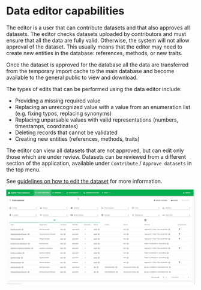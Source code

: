 # Data editor capabilities

The editor is a user that can contribute datasets and that also approves all datasets. The editor checks datasets uploaded by contributors and must ensure that all the data are fully valid. Otherwise, the system will not allow approval of the dataset. This usually means that the editor may need to create new entities in the database: references, methods, or new traits.

Once the dataset is approved for the database all the data are transferred from the temporary import cache to the main database and become available to the general public to view and download.

The types of edits that can be performed using the data editor include:

* Providing a missing required value
* Replacing an unrecognized value with a value from an enumeration list (e.g. fixing typos, replacing synonyms)
* Replacing unparsable values with valid representations (numbers, timestamps, coordinates)
* Deleting records that cannot be validated
* Creating new entities (references, methods, traits)

The editor can view all datasets that are not approved, but can edit only those which are under review. Datasets can be reviewed from a different section of the application, available under `Contribute` / `Approve datasets` in the top menu.

See [guidelines on how to edit the dataset](editor-howto.md) for more information.

![Approve datasets](img/approve-datasets.gif)
